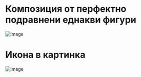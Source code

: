 # Композиция от перфектно подравнени еднакви фигури

![image](https://github.com/dirigiblelabs/curriculum/blob/master/DragomirAngelov/images/squares.png "squares")

# Икона в картинка

![image](https://github.com/dirigiblelabs/curriculum/blob/master/DragomirAngelov/images/icon.png "icon")